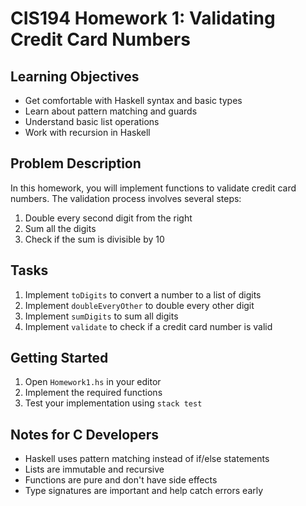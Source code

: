 # CIS194 Homework 1: Validating Credit Card Numbers

## Learning Objectives
- Get comfortable with Haskell syntax and basic types
- Learn about pattern matching and guards
- Understand basic list operations
- Work with recursion in Haskell

## Problem Description
In this homework, you will implement functions to validate credit card numbers. The validation process involves several steps:

1. Double every second digit from the right
2. Sum all the digits
3. Check if the sum is divisible by 10

## Tasks
1. Implement `toDigits` to convert a number to a list of digits
2. Implement `doubleEveryOther` to double every other digit
3. Implement `sumDigits` to sum all digits
4. Implement `validate` to check if a credit card number is valid

## Getting Started
1. Open `Homework1.hs` in your editor
2. Implement the required functions
3. Test your implementation using `stack test`

## Notes for C Developers
- Haskell uses pattern matching instead of if/else statements
- Lists are immutable and recursive
- Functions are pure and don't have side effects
- Type signatures are important and help catch errors early 